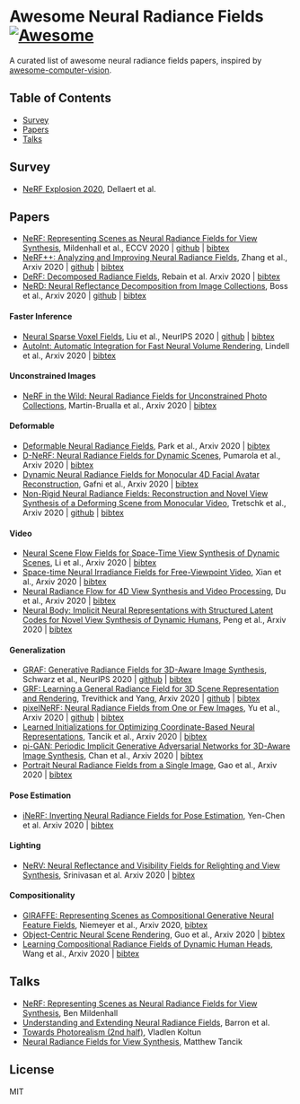 # Awesome Neural Radiance Fields [![Awesome](https://cdn.rawgit.com/sindresorhus/awesome/d7305f38d29fed78fa85652e3a63e154dd8e8829/media/badge.svg)](https://github.com/sindresorhus/awesome)
A curated list of awesome neural radiance fields papers, inspired by [awesome-computer-vision](https://github.com/jbhuang0604/awesome-computer-vision).

## Table of Contents

- [Survey](#survey) 
- [Papers](#papers)
- [Talks](#talks)

## Survey
- [NeRF Explosion 2020](https://dellaert.github.io/NeRF/), Dellaert et al.

## Papers

- [NeRF: Representing Scenes as Neural Radiance Fields for View Synthesis](https://www.matthewtancik.com/nerf), Mildenhall et al., ECCV 2020 | [github](https://github.com/bmild/nerf)  | [bibtex](./NeRF-and-Beyond.bib#L204-L208) <!---Mildenhall20eccv_nerf-->
- [NeRF++: Analyzing and Improving Neural Radiance Fields](https://arxiv.org/abs/2010.07492), Zhang et al., Arxiv 2020 | [github](https://github.com/Kai-46/nerfplusplus) | [bibtex](./NeRF-and-Beyond.bib#L398-L403) <!---Zhang20arxiv_nerf++-->
- [DeRF: Decomposed Radiance Fields](https://arxiv.org/abs/2011.12490), Rebain et al. Arxiv 2020 | [bibtex](./NeRF-and-Beyond.bib#L252-L257) <!---Rebain20arxiv_derf-->
- [NeRD: Neural Reflectance Decomposition from Image Collections](https://markboss.me/publication/2021-nerd/), Boss et al., Arxiv 2020 | [github](https://github.com/cgtuebingen/NeRD-Neural-Reflectance-Decomposition) | [bibtex](./NeRF-and-Beyond.bib#L27-L32) <!---Boss20arxiv_NeRD-->

#### Faster Inference
- [Neural Sparse Voxel Fields](https://lingjie0206.github.io/papers/NSVF/), Liu et al., NeurIPS 2020 | [github](https://github.com/facebookresearch/NSVF) | [bibtex](./NeRF-and-Beyond.bib#L168-L173) <!---liu20neurips_sparse_nerf-->
- [AutoInt: Automatic Integration for Fast Neural Volume Rendering](https://arxiv.org/abs/2012.01714), Lindell et al., Arxiv 2020 | [bibtex](./NeRF-and-Beyond.bib#L154-L159) <!---Lindell20arxiv_AutoInt-->

#### Unconstrained Images
- [NeRF in the Wild: Neural Radiance Fields for Unconstrained Photo Collections](https://nerf-w.github.io/), Martin-Brualla et al., Arxiv 2020 | [bibtex](./NeRF-and-Beyond.bib#L183-L188) <!---MartinBrualla20arxiv_nerfw-->

#### Deformable
- [Deformable Neural Radiance Fields](https://nerfies.github.io/), Park et al., Arxiv 2020 | [bibtex](./NeRF-and-Beyond.bib#L238-L243) <!---Park20arxiv_nerfies-->
- [D-NeRF: Neural Radiance Fields for Dynamic Scenes](https://www.albertpumarola.com/research/D-NeRF/index.html), Pumarola et al., Arxiv 2020 | [bibtex](./NeRF-and-Beyond.bib#L245-L250) <!---Pumarola20arxiv_D_NeRF-->
- [Dynamic Neural Radiance Fields for Monocular 4D Facial Avatar Reconstruction](https://gafniguy.github.io/4D-Facial-Avatars/), Gafni et al., Arxiv 2020 | [bibtex](./citations/4d-avatar.txt) <!---Gafni20arxiv_DNRF-->
- [Non-Rigid Neural Radiance Fields: Reconstruction and Novel View Synthesis of a Deforming Scene from Monocular Video](https://gvv.mpi-inf.mpg.de/projects/nonrigid_nerf/), Tretschk et al., Arxiv 2020 | [github](https://github.com/facebookresearch/nonrigid_nerf) | [bibtex](citations/nr-nerf.txt) <!---tretschk20arxiv_nr_nerf-->

#### Video
- [Neural Scene Flow Fields for Space-Time View Synthesis of Dynamic Scenes](http://www.cs.cornell.edu/~zl548/NSFF/), Li et al., Arxiv 2020 | [bibtex](./NeRF-and-Beyond.bib#L147-L152) <!---Li20arxiv_nsff-->
- [Space-time Neural Irradiance Fields for Free-Viewpoint Video](https://video-nerf.github.io/), Xian et al., Arxiv 2020 | [bibtex](./NeRF-and-Beyond.bib#L357-L362) <!---Xian20arxiv_stnif-->
- [Neural Radiance Flow for 4D View Synthesis and Video Processing](https://yilundu.github.io/nerflow/), Du et al., Arxiv 2020 | [bibtex](citations/nerflow.txt) <!---du20arxiv_nerflow-->
- [Neural Body: Implicit Neural Representations with Structured Latent Codes for Novel View Synthesis of Dynamic Humans](https://zju3dv.github.io/neuralbody/), Peng et al., Arxiv 2020 | [bibtex](citations/neuralbody.txt) <!---Peng20arxiv_neuralbody-->

#### Generalization
- [GRAF: Generative Radiance Fields for 3D-Aware Image Synthesis](https://arxiv.org/abs/2007.02442), Schwarz et al., NeurIPS 2020 | [github](https://github.com/autonomousvision/graf)  | [bibtex](./NeRF-and-Beyond.bib#L295-L300) <!---Schwarz20arxiv_graf-->
- [GRF: Learning a General Radiance Field for 3D Scene Representation and Rendering](https://arxiv.org/abs/2010.04595), Trevithick and Yang, Arxiv 2020 | [github](https://github.com/alextrevithick/GRF) | [bibtex](./NeRF-and-Beyond.bib#L343-L348) <!---Trevithick20arxiv_GRF-->
- [pixelNeRF: Neural Radiance Fields from One or Few Images](https://arxiv.org/abs/2012.02190), Yu et al., Arxiv 2020 | [github](https://github.com/sxyu/pixel-nerf) | [bibtex](./NeRF-and-Beyond.bib#L391-L396) <!---Yu20arxiv_pixelNeRF-->
- [Learned Initializations for Optimizing Coordinate-Based Neural Representations](https://arxiv.org/abs/2012.02189), Tancik et al., Arxiv 2020 | [bibtex](./NeRF-and-Beyond.bib#L323-L328) <!---Tancik20arxiv_meta-->
- [pi-GAN: Periodic Implicit Generative Adversarial Networks for 3D-Aware Image Synthesis](https://marcoamonteiro.github.io/pi-GAN-website/), Chan et al., Arxiv 2020 | [bibtex](./NeRF-and-Beyond.bib#L47-L52) <!---Chan20arxiv_piGAN-->
- [Portrait Neural Radiance Fields from a Single Image](https://portrait-nerf.github.io/), Gao et al., Arxiv 2020 | [bibtex](./NeRF-and-Beyond.bib#L111-L116) <!---Gao20arxiv_pNeRF-->

#### Pose Estimation
- [iNeRF: Inverting Neural Radiance Fields for Pose Estimation](http://yenchenlin.me/inerf/), Yen-Chen et al. Arxiv 2020 | [bibtex](./NeRF-and-Beyond.bib#L378-L383) <!---YenChen20arxiv_iNeRF-->

#### Lighting
- [NeRV: Neural Reflectance and Visibility Fields for Relighting and View Synthesis](https://people.eecs.berkeley.edu/~pratul/nerv/), Srinivasan et al. Arxiv 2020 | [bibtex](./NeRF-and-Beyond.bib#L316-L321) <!---Srinivasan20arxiv_NeRV-->

#### Compositionality
- [GIRAFFE: Representing Scenes as Compositional Generative Neural Feature Fields](https://arxiv.org/abs/2011.12100), Niemeyer et al., Arxiv 2020, [bibtex](./NeRF-and-Beyond.bib#L210-L215) <!---Niemeyer20arxiv_GIRAFFE-->
- [Object-Centric Neural Scene Rendering](https://shellguo.com/osf/), Guo et al., Arxiv 2020 | [bibtex](./NeRF-and-Beyond.bib#L125-L130) <!---Guo20arxiv_OSF-->
- [Learning Compositional Radiance Fields of Dynamic Human Heads](https://ziyanw1.github.io/hybrid_nerf/), Wang et al., Arxiv 2020 | [bibtex](./citations/hybrid-nerf.txt) <!---Wang20arxiv_hybrid_NeRF-->


## Talks
- [NeRF: Representing Scenes as Neural Radiance Fields for View Synthesis](https://www.youtube.com/watch?v=LCTYRqW-ne8&t=10190s), Ben Mildenhall
- [Understanding and Extending Neural Radiance Fields](https://www.youtube.com/watch?v=nRyOzHpcr4Q&feature=emb_logo&ab_channel=cvprtum), Barron et al.
- [Towards Photorealism (2nd half)](https://youtu.be/Rd0nBO6--bM?t=1992), Vladlen Koltun
- [Neural Radiance Fields for View Synthesis](https://www.youtube.com/watch?v=dPWLybp4LL0), Matthew Tancik

## License 
MIT
